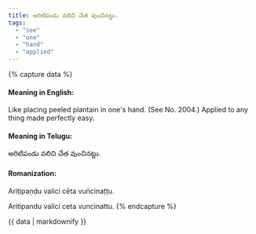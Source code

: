 ```yaml
---
title: అరిటిపండు వలిచి చేత వుంచినట్టు.
tags:
  - "see"
  - "one"
  - "hand"
  - "applied"
---
```


{% capture data %}
#### Meaning in English:
Like placing peeled plantain in one's hand.
(See No. 2004.)
Applied to any thing made perfectly easy.

#### Meaning in Telugu:
అరిటిపండు వలిచి చేత వుంచినట్టు.

#### Romanization:
Ariṭipaṇḍu valici cēta vun̄cinaṭṭu.

Aritipandu valici ceta vuncinattu.
{% endcapture %}

{{ data | markdownify }}

